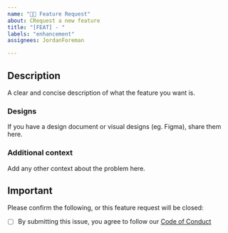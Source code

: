 ```yaml
---
name: "👨‍💻 Feature Request"
about: CRequest a new feature
title: "[FEAT] - "
labels: "enhancement"
assignees: JordanForeman

---
```


## Description

A clear and concise description of what the feature you want is.

### Designs

If you have a design document or visual designs (eg. Figma), share them here.

### Additional context

Add any other context about the problem here.

## Important

Please confirm the following, or this feature request will be closed:

- [ ] By submitting this issue, you agree to follow our [Code of Conduct](https://github.com/JordanForeman/.github/blob/c5cc584533b5dc0eac961e1c74a021fa443a39a2/code-of-conduct.md)
